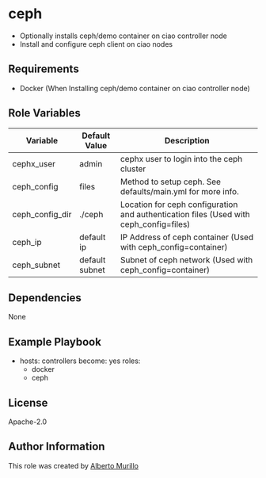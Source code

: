 # ceph
* Optionally installs ceph/demo container on ciao controller node
* Install and configure ceph client on ciao nodes

## Requirements
* Docker (When Installing ceph/demo container on ciao controller node)

## Role Variables

Variable  | Default Value | Description
--------  | ------------- | -----------
cephx_user | admin | cephx user to login into the ceph cluster
ceph_config | files | Method to setup ceph. See defaults/main.yml for more info.
ceph_config_dir | ./ceph | Location for ceph configuration and authentication files (Used with ceph_config=files)
ceph_ip | default ip | IP Address of ceph container (Used with ceph_config=container)
ceph_subnet | default subnet | Subnet of ceph network (Used with ceph_config=container)

## Dependencies
None

## Example Playbook
  - hosts: controllers
    become: yes
    roles:
      - docker
      - ceph

## License
Apache-2.0

## Author Information
This role was created by [Alberto Murillo](alberto.murillo.silva@intel.com)
